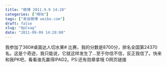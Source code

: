 ```yaml
---
title: "微博 2011.9.9 14:28"
categories: ["嘀咕"]
tags: ["来自微博 weibo.com"]
draft: false
slug: "0pCxag"
date: "2011-09-09 14:28:00"
---
```


<p>我参加了360#桌面达人切水果# 比赛，我的分数是8700分，排名全国第24370名。这是个奇迹，我只能说，它就这样发生了…至于你信不信，反正我信了。快来和我PK吧，看看谁先赢得IPAD2。PS:还有勋章拿哦 O网页链接 ​​​​</p>
